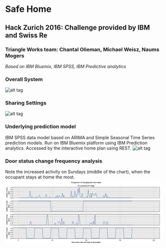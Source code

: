# Safe Home
## Hack Zurich 2016: Challenge provided by IBM and Swiss Re
### Triangle Works team: Chantal Olieman, Michael Weisz, Naums Mogers
*Based on IBM Bluemix, IBM SPSS, IBM Predictive analytics*

### Overall System
![alt tag](http://old.michael-weisz.de/bak/hackzurich/overall.png)


### Sharing Settings
![alt tag](http://old.michael-weisz.de/bak/hackzurich/sharing.png)



### Underlying prediction model 
IBM SPSS data model based on ARIMA and Simple Seasonal Time Series prediction models.
Run on IBM Bluemix platform using IBM Prediction analytics. Accessed by the interactive home plan using REST.
![alt tag](http://michael-weisz.de/bak/hackzurich/model.png)



### Door status change frequency analysis
Note the increased activity on Sundays (middle of the chart), when the occupant stays at home the most.
![alt tag](https://raw.githubusercontent.com/mweisz/hack-zurich-smart-home/master/door_frequency_analysis.PNG)
